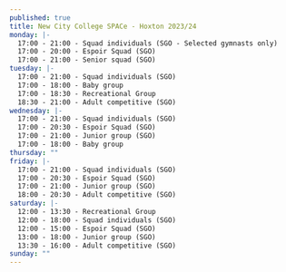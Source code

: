 ```yaml
---
published: true
title: New City College SPACe - Hoxton 2023/24
monday: |-
  17:00 - 21:00 - Squad individuals (SGO - Selected gymnasts only)
  17:00 - 20:00 - Espoir Squad (SGO)
  17:00 - 21:00 - Senior squad (SGO)
tuesday: |-
  17:00 - 21:00 - Squad individuals (SGO)
  17:00 - 18:00 - Baby group 
  17:00 - 18:30 - Recreational Group
  18:30 - 21:00 - Adult competitive (SGO)
wednesday: |-
  17:00 - 21:00 - Squad individuals (SGO)
  17:00 - 20:30 - Espoir Squad (SGO)
  17:00 - 21:00 - Junior group (SGO)
  17:00 - 18:00 - Baby group
thursday: ""
friday: |-
  17:00 - 21:00 - Squad individuals (SGO)
  17:00 - 20:30 - Espoir Squad (SGO)
  17:00 - 21:00 - Junior group (SGO)
  18:00 - 20:30 - Adult competitive (SGO)
saturday: |-
  12:00 - 13:30 - Recreational Group
  12:00 - 18:00 - Squad individuals (SGO)
  12:00 - 15:00 - Espoir Squad (SGO)
  13:00 - 18:00 - Junior group (SGO)
  13:30 - 16:00 - Adult competitive (SGO)
sunday: ""
---
```

